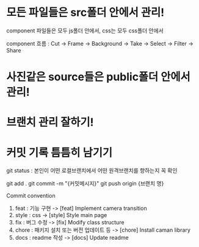 # 모든 파일들은 src폴더 안에서 관리!
component 파일들은 모두 js폴더 안에서, css는 모두 css폴더 안에서

component 흐름 : Cut -> Frame -> Background -> Take -> Select -> Filter -> Share

# 사진같은 source들은 public폴더 안에서 관리!

# 브랜치 관리 잘하기!

# 커밋 기록 틈틈히 남기기
git status : 본인이 어떤 로컬브랜치에서 어떤 원격브랜치를 향하는지 꼭 확인

git add .
git commit -m "{커밋메시지}"
git push origin {브랜치 명}

Commit convention
1. feat : 기능 구현
-> [feat] Implement camera transition
2. style : css
-> [style] Style main page
3. fix : 버그 수정
-> [fix] Modify class structure
4. chore : 패키지 설치 또는 버전 업데이트 등
-> [chore] Install caman library
5. docs : readme 작성 
-> [docs] Update readme
